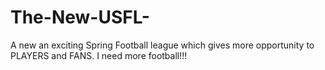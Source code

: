 # The-New-USFL-
A new an exciting Spring Football  league which gives more opportunity to PLAYERS and FANS.
I need more football!!!
